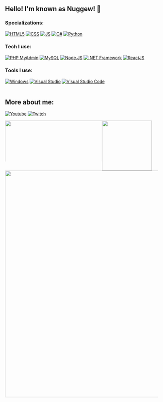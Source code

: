 ## Hello! I'm known as Nuggew! 👋

### Specializations:
<div style="display: inline_block">
    <a href="#"><img align="center" alt="HTML5" src="https://img.shields.io/badge/HTML5-E34F26?style=for-the-badge&logo=html5&logoColor=white" /></a>
    <a href="#"><img align="center" alt="CSS" src="https://img.shields.io/badge/CSS3-1572B6?style=for-the-badge&logo=css3&logoColor=white" /></a>
    <a href="#"><img align="center" alt="JS" src="https://img.shields.io/badge/JavaScript-F7DF1E?style=for-the-badge&logo=javascript&logoColor=black" /></a>
    <a href="#"><img align="center" alt="C#" src="https://img.shields.io/badge/C%23-239120?style=for-the-badge&logo=c-sharp&logoColor=white" /></a>
    <a href="#"><img align="center" alt="Python" src="https://img.shields.io/badge/Python-306998?style=for-the-badge&logo=python&logoColor=white" /></a>
</div>

### Tech I use:
<div style="display: inline_block">
	<a href="" style="user-select: none;"><img align="center" alt="PHP MyAdmin" src="https://img.shields.io/badge/-PHP%20myAdmin-6C78AF?style=for-the-badge&logo=phpmyadmin&logoColor=white" /></a>
    <a href="#"><img align="center" alt="MySQL" src="https://img.shields.io/badge/MySQL-00000F?style=for-the-badge&logo=mysql&logoColor=white" /></a>
    <a href="#""><img align="center" alt="Node.JS" src="https://img.shields.io/badge/Node.js-43853D?style=for-the-badge&logo=node.js&logoColor=white" /></a>
    <a href="#"><img align="center" alt=".NET Framework" src="https://img.shields.io/badge/.NET-5C2D91?style=for-the-badge&logo=.net&logoColor=white" /></a>
    <a href="#"><img align="center" alt="ReactJS" src="https://img.shields.io/badge/react-61DAFB?style=for-the-badge&logo=react&logoColor=black" /></a>
</div>

### Tools I use:
<div style="display: inline_block">
    <a href="#"><img align="center" alt="Windows" src="https://img.shields.io/badge/Windows-017AD7?style=for-the-badge&logo=windows&logoColor=white" /></a>
    <a href="#"><img align="center" alt="Visual Studio" src="https://img.shields.io/badge/Visual_Studio-5D2B90?style=for-the-badge&logo=visual-studio&logoColor=white" /></a>
    <a href="#"><img align="center" alt="Visual Studio Code" src="https://img.shields.io/badge/VS_Code-007ACC?style=for-the-badge&logo=visual-studio-code&logoColor=white" /></a>
</div>

<br>

## More about me:
<!--[![Linkedin](https://img.shields.io/badge/LinkedIn-0077B5?style=for-the-badge&logo=linkedin&logoColor=white)](https://https://www.linkedin.com/in/leonardo-brum-13523a25b/)-->
[![Youtube](https://img.shields.io/badge/YouTube-FF0000?style=for-the-badge&logo=youtube&logoColor=white)](https://www.youtube.com/@nuggew)
[![Twitch](https://img.shields.io/badge/Twitch-6441A5?style=for-the-badge&logo=twitch&logoColor=white)](https://www.twitch.tv/nuggew)
<!--[![Vercel](https://img.shields.io/badge/Vercel-000000?style=for-the-badge&logo=vercel&logoColor=white)](https://Vercel.com/leonardovbrum)-->

<div style="display: flex; flex-direction: column">
    <div style="display: flex; flex-direction: row">
        <img
	    style="min-width: 134px; max-height: 134px;"
	    width="320"
            src="https://lanyard-profile-readme.vercel.app/api/568473734495731743?theme=dark&bg=000000&animated=true&borderRadius=10px"
         />
         <img
	        style="min-width: 164px;"
	        height="164"
            src="https://streak-stats.demolab.com/?user=Nuggew&theme=shadow_purple&hide_border=true&date_format=M%20j%5B%2C%20Y%5D"
          />
       </div>
       <div style="display: flex; flex-direction: column">
          <img
	        width="743"
            src="http://github-profile-summary-cards.vercel.app/api/cards/profile-details?username=Nuggew&theme=2077"
          />
    </div>
</div>
